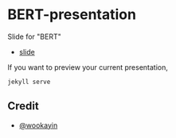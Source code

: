 # BERT-presentation

Slide for "BERT"

- [slide](https://mino-park7.github.io/BERT-presentation/)

If you want to preview your current presentation,

```
jekyll serve
```

## Credit
- [@wookayin](https://github.com/wookayin)
